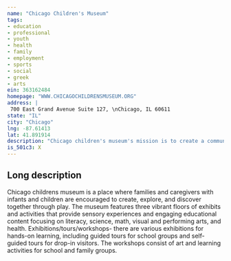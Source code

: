 ```yaml
---
name: "Chicago Children's Museum"
tags:
- education
- professional
- youth
- health
- family
- employment
- sports
- social
- greek
- arts
ein: 363162484
homepage: "WWW.CHICAGOCHILDRENSMUSEUM.ORG"
address: |
 700 East Grand Avenue Suite 127, \nChicago, IL 60611
state: "IL"
city: "Chicago"
lng: -87.61413
lat: 41.891914
description: "Chicago children's museum's mission is to create a community where create a community where play and learning connect. "
is_501c3: X
---
```


## Long description

Chicago childrens museum is a place where families and caregivers with infants and children are encouraged to create, explore, and discover together through play. The museum features three vibrant floors of exhibits and activities that provide sensory experiences and engaging educational content focusing on literacy, science, math, visual and performing arts, and health. Exhibitions/tours/workshops- there are various exhibitions for hands-on learning, including guided tours for school groups and self-guided tours for drop-in visitors. The workshops consist of art and learning activities for school and family groups. 
